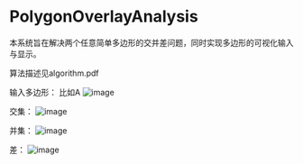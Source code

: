 # PolygonOverlayAnalysis
本系统旨在解决两个任意简单多边形的交并差问题，同时实现多边形的可视化输入与显示。

算法描述见algorithm.pdf

输入多边形：
比如A
![image](https://github.com/team79/PolygonOverlayAnalysis/blob/master/A.png)

交集：
![image](https://github.com/team79/PolygonOverlayAnalysis/blob/master/and.png)

并集：
![image](https://github.com/team79/PolygonOverlayAnalysis/blob/master/or.png)

差：
![image](https://github.com/team79/PolygonOverlayAnalysis/blob/master/cut.png)